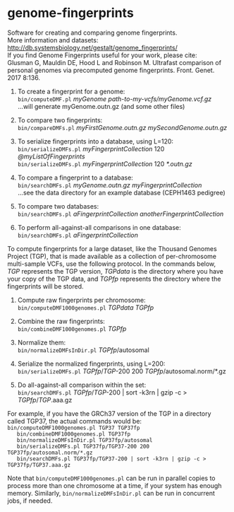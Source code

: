 # genome-fingerprints
Software for creating and comparing genome fingerprints.  
More information and datasets: http://db.systemsbiology.net/gestalt/genome_fingerprints/  
If you find Genome Fingerprints useful for your work, please cite:  
Glusman G, Mauldin DE, Hood L and Robinson M. Ultrafast comparison of personal genomes via precomputed genome fingerprints. Front. Genet. 2017 8:136.

1. To create a fingerprint for a genome:  
	`bin/computeDMF.pl` _myGenome path-to-my-vcfs/myGenome.vcf.gz_  
	...will generate myGenome.outn.gz (and some other files)

2. To compare two fingerprints:  
	`bin/compareDMFs.pl` _myFirstGenome.outn.gz mySecondGenome.outn.gz_

3. To serialize fingerprints into a database, using L=120:  
	`bin/serializeDMFs.pl` _myFingerprintCollection_ 120 _@myListOfFingerprints_  
	`bin/serializeDMFs.pl` _myFingerprintCollection_ 120 _*.outn.gz_

4. To compare a fingerprint to a database:  
	`bin/searchDMFs.pl` _myGenome.outn.gz myFingerprintCollection_  
	...see the data directory for an example database (CEPH1463 pedigree)

5. To compare two databases:  
	`bin/searchDMFs.pl` _aFingerprintCollection anotherFingerprintCollection_

6. To perform all-against-all comparisons in one database:  
	`bin/searchDMFs.pl` _aFingerprintCollection_

To compute fingerprints for a large dataset, like the Thousand Genomes Project (TGP), that is made available as a collection of per-chromosome multi-sample VCFs, use the following protocol. In the commands below, _TGP_ represents the TGP version, _TGPdata_ is the directory where you have your copy of the TGP data, and _TGPfp_ represents the directory where the fingerprints will be stored.

1. Compute raw fingerprints per chromosome:  
	`bin/computeDMF1000genomes.pl` _TGPdata_ _TGPfp_

2. Combine the raw fingerprints:  
	`bin/combineDMF1000genomes.pl` _TGPfp_

3. Normalize them:  
	`bin/normalizeDMFsInDir.pl` _TGPfp_/autosomal

4. Serialize the normalized fingerprints, using L=200:  
	`bin/serializeDMFs.pl` _TGPfp_/_TGP_-200 200 _TGPfp_/autosomal.norm/*.gz

5. Do all-against-all comparison within the set:  
	`bin/searchDMFs.pl` _TGPfp_/_TGP_-200 | sort -k3rn | gzip -c > _TGPfp_/_TGP_.aaa.gz

For example, if you have the GRCh37 version of the TGP in a directory called TGP37, the actual commands would be:
`	bin/computeDMF1000genomes.pl TGP37 TGP37fp`  
`	bin/combineDMF1000genomes.pl TGP37fp`  
`	bin/normalizeDMFsInDir.pl TGP37fp/autosomal`  
`	bin/serializeDMFs.pl TGP37fp/TGP37-200 200 TGP37fp/autosomal.norm/*.gz`  
`	bin/searchDMFs.pl TGP37fp/TGP37-200 | sort -k3rn | gzip -c > TGP37fp/TGP37.aaa.gz`

Note that `bin/computeDMF1000genomes.pl` can be run in parallel copies to process more than one chromosome at a time, if your system has enough memory. Similarly, `bin/normalizeDMFsInDir.pl` can be run in concurrent jobs, if needed.
